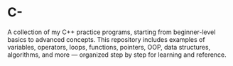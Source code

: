 # C-
A collection of my C++ practice programs, starting from beginner-level basics to advanced concepts. This repository includes examples of variables, operators, loops, functions, pointers, OOP, data structures, algorithms, and more — organized step by step for learning and reference.
